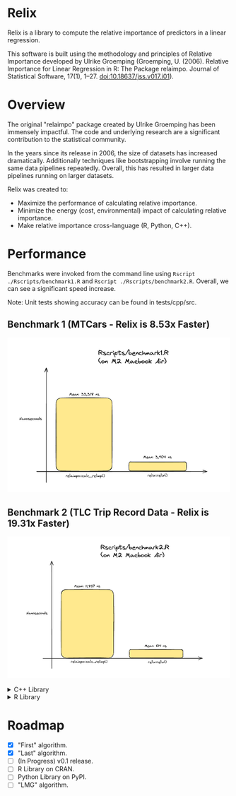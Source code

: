 # Relix

Relix is a library to compute the relative importance of predictors in a linear regression. 

This software is built using the methodology and principles of Relative Importance developed by Ulrike Groemping (Groemping, U. (2006). Relative Importance for Linear Regression in R: The Package relaimpo. Journal of Statistical Software, 17(1), 1–27. <doi:10.18637/jss.v017.i01>).

# Overview
The original "relaimpo" package created by Ulrike Groemping has been immensely impactful. The code and underlying research are a significant contribution to the statistical community.

In the years since its release in 2006, the size of datasets has increased dramatically. Additionally techniques like bootstrapping involve running the same data pipelines repeatedly. Overall, this has resulted in larger data pipelines running on larger datasets. 

Relix was created to:
- Maximize the performance of calculating relative importance.
- Minimize the energy (cost, environmental) impact of calculating relative importance.
- Make relative importance cross-language (R, Python, C++).

# Performance
Benchmarks were invoked from the command line using `Rscript ./Rscripts/benchmark1.R` and `Rscript ./Rscripts/benchmark2.R`. Overall, we can see a significant speed increase.

Note: Unit tests showing accuracy can be found in tests/cpp/src.

## Benchmark 1 (MTCars - Relix is 8.53x Faster)
![Benchmark 1](./images/benchmark1_result.png)

## Benchmark 2 (TLC Trip Record Data - Relix is 19.31x Faster)
![Benchmark 2](./images/benchmark2_result.png)

<details>
    <summary>C++ Library</summary>
    <h2>Installation</h2>
        <h3>Pre-Compiled Distributions</h3>
        <ul>
            <li>TBD</li>
        </ul>
        <h3>Build From Source</h3>
            <h4>Requirements</h4>
                <ul>
                    <li>[cmake](https://cmake.org)</li>
                    <li>[vcpkg](https://vcpkg.io/)</li>
                    <li>C++ Compiler</li>
                </ul>
            <h4>Steps</h4>
- `mkdir build`
- `cmake -DUSE_R_LIBS=OFF --preset=default`
- `cmake --build ./build`
</details>

<details>
    <summary>R Library</summary>
## Installation
### Option 1: Pre-Compiled Distributions
- TBD
### Option 2: CMake Script
#### Requirements
- [R](https://cran.r-project.org)
- [cmake](https://cmake.org)
- C++ Compiler
#### Steps
- `cmake -DR_BUILD=ON -P ./builder.cmake`
### Option 3: Manual Compilation
#### Requirements
- [R](https://cran.r-project.org)
- C++ Compiler
#### Steps
##### Unix
- `R CMD BUILD .`
- `R CMD INSTALL relix_x.xx.tar.gz`
##### Windows
- `R.exe CMD build .`
- `R.exe CMD INSTALL relix_x.xx.tar.gz`
## Removal
- To uninstall, run `Rscript -e "remove.packages('relix')"`
</details>

# Roadmap
- [X] "First" algorithm.
- [X] "Last" algorithm.
- [ ] (In Progress) v0.1 release.
- [ ] R Library on CRAN.
- [ ] Python Library on PyPI.
- [ ] "LMG" algorithm.

